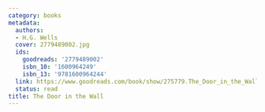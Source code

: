 ```yaml
---
category: books
metadata:
  authors:
  - H.G. Wells
  cover: 2779489002.jpg
  ids:
    goodreads: '2779489002'
    isbn_10: '1600964249'
    isbn_13: '9781600964244'
  link: https://www.goodreads.com/book/show/275779.The_Door_in_the_Wall
  status: read
title: The Door in the Wall
---
```

